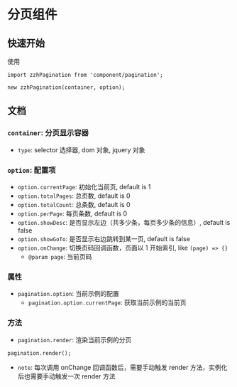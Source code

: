 # 分页组件

## 快速开始

使用

```
import zzhPagination from 'component/pagination';

new zzhPagination(container, option);
```

## 文档

### `container`: 分页显示容器

- `type`: selector 选择器, dom 对象, jquery 对象

### `option`: 配置项

- `option.currentPage`: 初始化当前页, default is 1
- `option.totalPages`: 总页数, default is 0
- `option.totalCount`: 总条数, default is 0
- `option.perPage`: 每页条数, default is 0
- `option.showDesc`: 是否显示左边（共多少条，每页多少条的信息）, default is false
- `option.showGoTo`: 是否显示右边跳转到某一页, default is false
- `option.onChange`: 切换页码回调函数，页面以 1 开始索引, like `(page) => {}`
  - `@param page`: 当前页码

### 属性

- `pagination.option`: 当前示例的配置
  - `pagination.option.currentPage`: 获取当前示例的当前页

### 方法

- `pagination.render`: 渲染当前示例的分页

```
pagination.render();
```

- `note`: 每次调用 onChange 回调函数后，需要手动触发 render 方法，实例化后也需要手动触发一次 render 方法
